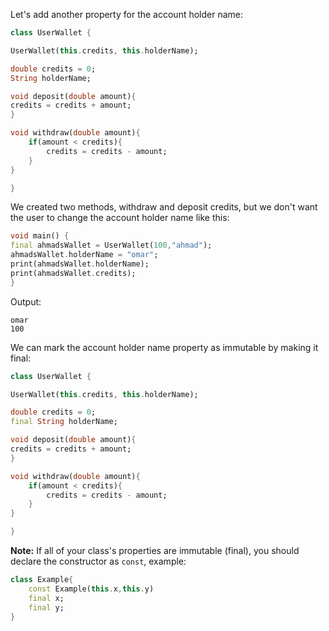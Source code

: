 Let's add another property for the account holder name:

```dart
class UserWallet {

UserWallet(this.credits, this.holderName);

double credits = 0;
String holderName;

void deposit(double amount){
credits = credits + amount;
}

void withdraw(double amount){
    if(amount < credits){
        credits = credits - amount;
    }
}

}
```

We created two methods, withdraw and deposit credits, but we don't want the user to change the account holder name like this:

```dart
void main() {
final ahmadsWallet = UserWallet(100,"ahmad");
ahmadsWallet.holderName = "omar";
print(ahmadsWallet.holderName);
print(ahmadsWallet.credits);
}
```

Output:

```
omar
100
```

We can mark the account holder name property as immutable by making it final:

```dart
class UserWallet {

UserWallet(this.credits, this.holderName);

double credits = 0;
final String holderName;

void deposit(double amount){
credits = credits + amount;
}

void withdraw(double amount){
    if(amount < credits){
        credits = credits - amount;
    }
}

}
```

**Note:** If all of your class's properties are immutable (final), you should declare the constructor as `const`, example:

```dart
class Example{
    const Example(this.x,this.y)
    final x;
    final y;
}
```
